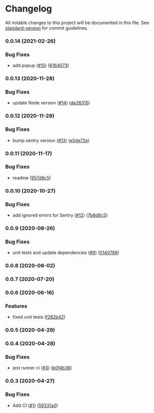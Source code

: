 # Changelog

All notable changes to this project will be documented in this file. See [standard-version](https://github.com/conventional-changelog/standard-version) for commit guidelines.

### 0.0.14 (2021-02-26)


### Bug Fixes

* add popup ([#15](https://github.com/yurist38/linkedin-video-downloader/issues/15)) ([6164073](https://github.com/yurist38/linkedin-video-downloader/commit/61640738028c9f0b4c3f2c4ea6c0981fe841e786))

### 0.0.13 (2020-11-28)


### Bug Fixes

* update Node version ([#14](https://github.com/yurist38/linkedin-video-downloader/issues/14)) ([de26315](https://github.com/yurist38/linkedin-video-downloader/commit/de263152403d0da58b2182f83ef8f2663298e374))

### 0.0.12 (2020-11-28)


### Bug Fixes

* bump sentry version ([#13](https://github.com/yurist38/linkedin-video-downloader/issues/13)) ([e5de72e](https://github.com/yurist38/linkedin-video-downloader/commit/e5de72e9a8cf474b5e129e75d0d513343ffd18f4))

### 0.0.11 (2020-11-17)


### Bug Fixes

* readme ([957d8c5](https://github.com/yurist38/linkedin-video-downloader/commit/957d8c5e3f3d12b2818ec0b5b9bd23d8e0bc035b))

### 0.0.10 (2020-10-27)


### Bug Fixes

* add ignored errors for Sentry ([#12](https://github.com/yurist38/linkedin-video-downloader/issues/12)) ([7b8d6c5](https://github.com/yurist38/linkedin-video-downloader/commit/7b8d6c5bd4068877c28b4a0d46b7710f02a86765))

### 0.0.9 (2020-08-26)


### Bug Fixes

* unit tests and update dependencies ([#9](https://github.com/yurist38/linkedin-video-downloader/issues/9)) ([0140788](https://github.com/yurist38/linkedin-video-downloader/commit/0140788e1af5ab144aea88a18316c254a1ff6bad))

### 0.0.8 (2020-08-02)

### 0.0.7 (2020-07-20)

### 0.0.6 (2020-06-16)


### Features

* fixed unit tests ([f282b42](https://github.com/yurist38/linkedin-video-downloader/commit/f282b42fa9af6e9e4fabe4af9c08ffe55a2222b2))

### 0.0.5 (2020-04-29)

### 0.0.4 (2020-04-28)


### Bug Fixes

* jest runner ci ([#3](https://github.com/yurist38/linkedin-video-downloader/issues/3)) ([b0f4b36](https://github.com/yurist38/linkedin-video-downloader/commit/b0f4b36185c5ba7940359f63866436c33da58f14))

### 0.0.3 (2020-04-27)


### Bug Fixes

* Add CI ([#1](https://github.com/yurist38/linkedin-video-downloader/issues/1)) ([59331a0](https://github.com/yurist38/linkedin-video-downloader/commit/59331a0eb81926911d5758812e6f68a0ffbd4b12))

